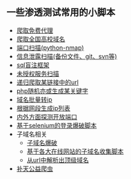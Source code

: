 ## 一些渗透测试常用的小脚本

- [爬取免费代理](https://github.com/saucer-man/penetration-script/blob/master/get_proxy/index.py)
- [爬取全国高校域名](https://github.com/saucer-man/penetration-script/blob/master/get_school_url/get_school_url.py)
- [端口扫描(python-nmap)](https://github.com/saucer-man/penetration-script/blob/master/port_scan/port_scan.py)
- [信息泄露扫描(备份文件、git、svn等)](https://github.com/saucer-man/penetration-script/tree/master/source_leak)
- [sql盲注框架](https://github.com/saucer-man/penetration-script/tree/master/sql_injection)
- [未授权服务扫描](https://github.com/saucer-man/penetration-script/tree/master/unauth_test)
- [递归爬取某链接中的url](https://github.com/saucer-man/penetration-script/tree/master/url_crawler)
- [php随机亦或生成某关键字](https://github.com/saucer-man/penetration-script/tree/master/%E7%94%9F%E6%88%90%E6%B7%B7%E6%B7%86php%E5%8F%98%E9%87%8F(%E8%BF%87waf))
- [域名批量转ip](https://github.com/saucer-man/penetration-script/blob/master/%E5%9F%9F%E5%90%8D%E6%89%B9%E9%87%8F%E8%BD%ACip.py)
- [根据网段生成ip列表](https://github.com/saucer-man/penetration-script/blob/master/%E6%89%A9%E5%B1%95ip%E7%BD%91%E6%AE%B5.py)
- [内外方面探测开放端口](https://github.com/saucer-man/penetration-script/tree/master/open_port_scan)
- [基于selenium的登录爆破脚本]( https://github.com/saucer-man/penetration-script/blob/master/brute/brute_login.py )
-  子域名相关
    - [子域名爆破](https://github.com/saucer-man/penetration-script/tree/master/subdomain/subdomain_scan)
    - [基于各大在线网站的子域名收集脚本](https://github.com/saucer-man/penetration-script/blob/master/subdomain/subdomain_crawl.sh)
    - [从url中解析出顶级域名](https://github.com/saucer-man/penetration-script/blob/master/subdomain/get_domain.py)
- [补天公益爬虫](https://github.com/saucer-man/penetration-script/blob/master/butian_spider.py)
